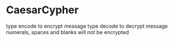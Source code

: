 # CaesarCypher
type encode to encrypt message
type decode to decrypt message
numerals, spaces and blanks will not be encrypted

